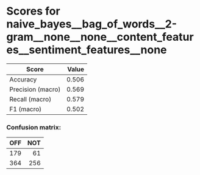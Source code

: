 # Scores for naive_bayes__bag_of_words__2-gram__none__none__content_features__sentiment_features__none
|      Score      |Value|
|-----------------|----:|
|Accuracy         |0.506|
|Precision (macro)|0.569|
|Recall (macro)   |0.579|
|F1 (macro)       |0.502|

### Confusion matrix:
|OFF|NOT|
|--:|--:|
|179| 61|
|364|256|
